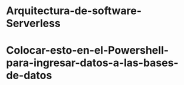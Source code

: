 # Arquitectura-de-software-Serverless

# Colocar-esto-en-el-Powershell-para-ingresar-datos-a-las-bases-de-datos 
